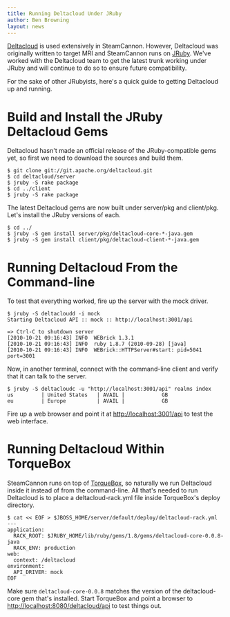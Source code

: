 ```yaml
---
title: Running Deltacloud Under JRuby
author: Ben Browning
layout: news
---
```


[Deltacloud][] is used extensively in SteamCannon. However, Deltacloud
was originally written to target MRI and SteamCannon runs on
[JRuby][]. We've worked with the Deltacloud team to get the latest
trunk working under JRuby and will continue to do so to ensure future
compatibility.

For the sake of other JRubyists, here's a quick guide to getting
Deltacloud up and running.

[deltacloud]: http://deltacloud.org
[jruby]: http://jruby.org

# Build and Install the JRuby Deltacloud Gems

Deltacloud hasn't made an official release of the JRuby-compatible
gems yet, so first we need to download the sources and build them.

    $ git clone git://git.apache.org/deltacloud.git
    $ cd deltacloud/server
    $ jruby -S rake package
    $ cd ../client
    $ jruby -S rake package

The latest Deltacloud gems are now built under server/pkg and
client/pkg. Let's install the JRuby versions of each.

    $ cd ../
    $ jruby -S gem install server/pkg/deltacloud-core-*-java.gem
    $ jruby -S gem install client/pkg/deltacloud-client-*-java.gem


# Running Deltacloud From the Command-line

To test that everything worked, fire up the server with the mock driver.

    $ jruby -S deltacloudd -i mock
    Starting Deltacloud API :: mock :: http://localhost:3001/api

    => Ctrl-C to shutdown server
    [2010-10-21 09:16:43] INFO  WEBrick 1.3.1
    [2010-10-21 09:16:43] INFO  ruby 1.8.7 (2010-09-28) [java]
    [2010-10-21 09:16:43] INFO  WEBrick::HTTPServer#start: pid=5041 port=3001

Now, in another terminal, connect with the command-line client and
verify that it can talk to the server.

    $ jruby -S deltacloudc -u "http://localhost:3001/api" realms index
    us         | United States   | AVAIL |            GB
    eu         | Europe          | AVAIL |            GB

Fire up a web browser and point it at <http://localhost:3001/api> to
test the web interface.

# Running Deltacloud Within TorqueBox

SteamCannon runs on top of [TorqueBox][], so naturally we run
Deltacloud inside it instead of from the command-line. All that's
needed to run Deltacloud is to place a deltacloud-rack.yml file inside
TorqueBox's deploy directory.

[torquebox]: http://torquebox.org

    $ cat << EOF > $JBOSS_HOME/server/default/deploy/deltacloud-rack.yml
    ---
    application:
      RACK_ROOT: $JRUBY_HOME/lib/ruby/gems/1.8/gems/deltacloud-core-0.0.8-java
      RACK_ENV: production
    web:
      context: /deltacloud
    environment:
      API_DRIVER: mock
    EOF

Make sure `deltacloud-core-0.0.8` matches the version of the
deltacloud-core gem that's installed. Start TorqueBox and point a
browser to <http://localhost:8080/deltacloud/api> to test things out.
